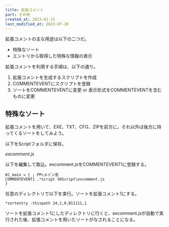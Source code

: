 ```yaml
---
title: 拡張コメント
part: その他
created_at: 2023-01-15
last_modified_at: 2023-07-20
---
```


拡張コメントの主な用途は以下の二つだ。

- 特殊なソート
- エントリから取得した特殊な情報の表示

拡張コメントを利用する手順は、以下の通り。

1. 拡張コメントを生成するスクリプトを作成
2. COMMENTEVENTにスクリプトを登録
3. ソートをCOMMENTEVENTに変更 or 表示形式をCOMMENTEVENTを含むものに変更

## 特殊なソート

拡張コメントを用いて、EXE、TXT、CFG、ZIPを前方に。それ以外は後方に持ってくるソートをしてみよう。

以下をScriptフォルダに保存。

_excomment.js_
<script src="https://gist.github.com/tukasa/a5be598bfcd5508a8942cbbbc41c9549.js"></script>

以下を編集して取込。excomment.jsをCOMMENTEVENT1に登録する。

```text
KC_main = { ; PPcメイン窓
COMMENTEVENT1 ,*script %0Script\excomment.js
}
```

任意のディレクトリで以下を実行。ソートを拡張コメント1にする。

```text
*sortentry -thispath 24,1,0,B11111,1
```

ソートを拡張コメント1にしたディレクトリに行くと、excomment.jsが自動で実行された後、拡張コメントを用いたソートがなされることになる。
